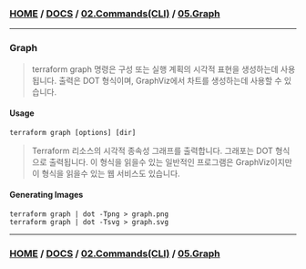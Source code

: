 ### [HOME](https://github.com/EstebanHan/Terraform-Workshop/blob/main/README.md) / [DOCS](https://github.com/EstebanHan/Terraform-Workshop/blob/main/DOCS/README.md) / [02.Commands(CLI)](https://github.com/EstebanHan/Terraform-Workshop/blob/main/DOCS/02_Commands(CLI)/README.md) / [05.Graph](https://github.com/EstebanHan/Terraform-Workshop/blob/main/DOCS/02_Commands(CLI)/05_Graph/README.md)
-----



### Graph

> terraform graph 명령은 구성 또는 실행 계획의 시각적 표현을 생성하는데 사용됩니다. 출력은 DOT 형식이며, GraphViz에서 차트를 생성하는데 사용할 수 있습니다.

#### Usage

```
terraform graph [options] [dir]     
```


> Terraform 리소스의 시각적 종속성 그래프를 출력합니다.
> 그래포는 DOT 형식으로 출력됩니다. 이 형식을 읽을수 있는 일반적인 프로그램은 GraphViz이지만 이 형식을 읽을수 있는 웹 서비스도 있습니다.

#### Generating Images

```
terraform graph | dot -Tpng > graph.png        
terraform graph | dot -Tsvg > graph.svg     
```

-----
### [HOME](https://github.com/EstebanHan/Terraform-Workshop/blob/main/README.md) / [DOCS](https://github.com/EstebanHan/Terraform-Workshop/blob/main/DOCS/README.md) / [02.Commands(CLI)](https://github.com/EstebanHan/Terraform-Workshop/blob/main/DOCS/02_Commands(CLI)/README.md) / [05.Graph](https://github.com/EstebanHan/Terraform-Workshop/blob/main/DOCS/02_Commands(CLI)/05_Graph/README.md)

